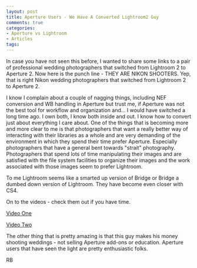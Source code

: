 ```yaml
---
layout: post
title: Aperture Users - We Have A Converted Lightroom2 Guy
comments: true
categories:
- Aperture vs Lightroom
- Articles
tags:
---
```

In case you have not seen this before, I wanted to share some links to a pair of professional wedding photographers that switched from Lightroom 2 to Aperture 2. Now here is the punch line - THEY ARE NIKON SHOOTERS. Yep, that is right Nikon wedding photographers that switched from Lightroom 2 to Aperture 2.

I know I complain about a couple of nagging things, including NEF conversion and WB handling in Aperture but trust me, if Aperture was not the best tool for workflow and organization and... I would have switched a long time ago. I own both, I know both inside and out. I know how to convert just about everything I care about. One of the things that is becoming more and more clear to me is that photographers that want a really better way of interacting with their libraries as a whole and are very demanding of the environment in which they spend their time prefer Aperture. Especially photographers that have a general bent towards "strait" photography. Photographers that spend lots of time manipulating their images and are satisfied with the file system facilities to organize their images and the work associated with those images seem to prefer Lightroom.

To me Lightroom seems like a smarted up version of Bridge or Bridge a dumbed down version of Lightroom. They have become even closer with CS4.

On to the videos - check them out if you have time.

<a href="http://www.jasonaten.net/editoffaperture.mov">Video One</a>

<a href="http://www.jasonaten.net/whyiloveaperture.mov">Video Two</a>

The other thing that is pretty amazing is that this guy makes his money shooting weddings - not selling Aperture add-ons or education. Aperture users that have seen the light are pretty enthusiastic folks.

RB
